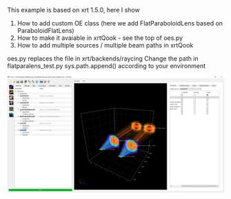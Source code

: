 This example is based on xrt 1.5.0, here I show 
1) How to add custom OE class (here we add FlatParaboloidLens based on ParaboloidFlatLens)
2) How to make it avaiable in xrtQook - see the top of oes.py
3) How to add multiple sources / multiple beam paths in xrtQook

oes.py replaces the file in xrt/backends/raycing
Change the path in flatparalens_test.py sys.path.append() according to your environment

![output](dual_para_flat.png)

